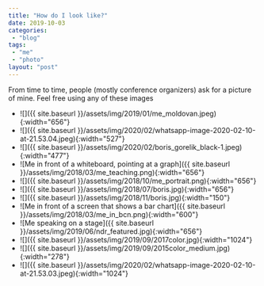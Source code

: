 ```yaml
---
title: "How do I look like?"
date: 2019-10-03
categories: 
 - "blog"
tags: 
 - "me"
 - "photo"
layout: "post"
---
```


From time to time, people (mostly conference organizers) ask for a picture of mine. Feel free using any of these images

* ![]({{ site.baseurl }}/assets/img/2019/01/me_moldovan.jpeg){:width="656"}
* ![]({{ site.baseurl }}/assets/img/2020/02/whatsapp-image-2020-02-10-at-21.53.04.jpeg){:width="527"}
* ![]({{ site.baseurl }}/assets/img/2020/02/boris_gorelik_black-1.jpeg){:width="477"}
* ![Me in front of a whiteboard, pointing at a graph]({{ site.baseurl }}/assets/img/2018/03/me_teaching.png){:width="656"}
* ![]({{ site.baseurl }}/assets/img/2018/10/me_portrait.png){:width="656"}
* ![]({{ site.baseurl }}/assets/img/2018/07/boris.jpg){:width="656"}
* ![]({{ site.baseurl }}/assets/img/2018/11/boris.jpg){:width="150"}
* ![Me in front of a screen that shows a bar chart]({{ site.baseurl }}/assets/img/2018/03/me_in_bcn.png){:width="600"}
* ![Me speaking on a stage]({{ site.baseurl }}/assets/img/2019/06/ndr_featured.jpg){:width="656"}
* ![]({{ site.baseurl }}/assets/img/2019/09/2017color.jpg){:width="1024"}
* ![]({{ site.baseurl }}/assets/img/2019/09/2015color_medium.jpg){:width="278"}
* ![]({{ site.baseurl }}/assets/img/2020/02/whatsapp-image-2020-02-10-at-21.53.03.jpeg){:width="1024"}
